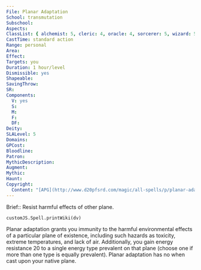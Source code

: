 ```yaml
---
File: Planar Adaptation
School: transmutation
Subschool: 
Aspects: 
ClassList: { alchemist: 5, cleric: 4, oracle: 4, sorcerer: 5, wizard: 5, summoner: 5, unchained summoner: 5, occultist: 4, psychic: 4, spiritualist: 5, medium: 4 }
CastTime: standard action
Range: personal
Area: 
Effect: 
Targets: you
Duration: 1 hour/level
Dismissible: yes
Shapeable: 
SavingThrow: 
SR: 
Components:
  V: yes
  S: 
  M: 
  F: 
  DF: 
Deity: 
SLALevel: 5
Domains: 
GPCost: 
Bloodline: 
Patron: 
MythicDescription: 
Augment: 
Mythic: 
Haunt: 
Copyright:
  Content: "[APG](http://www.d20pfsrd.com/magic/all-spells/p/planar-adaptation)"
---
```

Brief:: Resist harmful effects of other plane.

```dataviewjs
customJS.Spell.printWiki(dv)
```

Planar adaptation grants you immunity to the harmful environmental effects of a particular plane of existence, including such hazards as toxicity, extreme temperatures, and lack of air. Additionally, you gain energy resistance 20 to a single energy type prevalent on that plane (choose one if more than one type is equally prevalent). Planar adaptation has no when cast upon your native plane.
